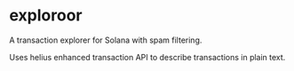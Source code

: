 # exploroor

A transaction explorer for Solana with spam filtering.

Uses helius enhanced transaction API to describe transactions in plain text.
